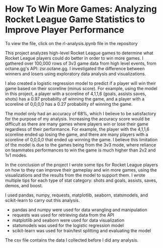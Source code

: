 # How To Win More Games: Analyzing Rocket League Game Statistics to Improve Player Performance

To view the file, click on the rl-analysis.ipynb file in the repository

This project analyzes high-level Rocket League games to determine what Rocket League players could do better in order to win more games. I gathered over 100,000 rows of 3v3 game data from high level events, from octane.gg's API: zsr.octane.gg. I investigated the difference between winners and losers using exploratory data analysis and visualizations.

I also created a logistic regression model to predict if a player will win their game based on their scoreline (minus score). For example, using the model in this project, a player with a scoreline of 4,1,1,6 (goals, assists saves, shots) has a 0.97 probabilty of winning the game, and a player with a scoreline of 0,0,0,0 has a 0.27 probability of winning the game.

The model only had an accuracy of 68%, which I believe to be satisfactory for the purpose of my analysis. Increasing the accuracy score would be difficult as there are many games where players win or lose their game regardless of their performance. For example, the player with the 4,1,1,6 scoreline ended up losing the game, and there are many players with a scoreline of 0,0,0,0 that ended up winning the game. I believe this limitation of the model is due to the games being from the 3v3 mode, where reliance on teammates performances to win the game is much higher than 2v2 and 1v1 modes.

In the conclusion of the project I wrote some tips for Rocket League players on how to they can improve their gameplay and win more games, using the visualizations and the results from the model to support them. I wrote multiple tips for each type of stat category: shots and goals, assists, saves, demos, and boost.

I used pandas, numpy, requests, matplotlib, seaborn, statsmodels, and scikit-learn to carry out this analysis.
- pandas and numpy were used for data wrangling and manipulation
- requests was used for retrieving data from the API
- matplotlib and seaborn were used for data visualization
- statsmodels was used for the logistic regression model
- scikit-learn was used for train/test splitting and evaluating the model

The csv file contains the data I collected before I did any analysis.
